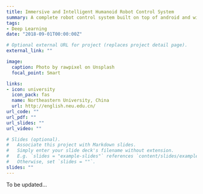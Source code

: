 ```yaml
---
title: Immersive and Intelligent Humanoid Robot Control System
summary: A complete robot control system built on top of android and windows platforms.
tags:
- Deep Learning
date: "2018-09-01T00:00:00Z"

# Optional external URL for project (replaces project detail page).
external_link: ""

image:
  caption: Photo by rawpixel on Unsplash
  focal_point: Smart

links:
- icon: university
  icon_pack: fas
  name: Northeastern University, China
  url: http://english.neu.edu.cn/
url_code: ""
url_pdf: ""
url_slides: ""
url_video: ""

# Slides (optional).
#   Associate this project with Markdown slides.
#   Simply enter your slide deck's filename without extension.
#   E.g. `slides = "example-slides"` references `content/slides/example-slides.md`.
#   Otherwise, set `slides = ""`.
slides: ""
---
```


To be updated...
